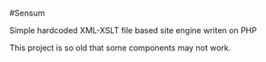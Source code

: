 #Sensum

Simple hardcoded XML-XSLT file based site engine writen on PHP

This project is so old that some components may not work.